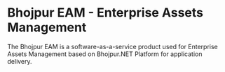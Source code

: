 # Bhojpur EAM - Enterprise Assets Management

The Bhojpur EAM is a software-as-a-service product used for Enterprise Assets Management based on Bhojpur.NET Platform for application delivery.

